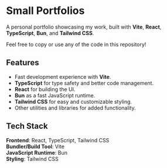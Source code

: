 # Small Portfolios

A personal portfolio showcasing my work, built with **Vite**, **React**, **TypeScript**, **Bun**, and **Tailwind CSS**.

Feel free to copy or use any of the code in this repository!

## Features

- Fast development experience with **Vite**.
- **TypeScript** for type safety and better code management.
- **React** for building the UI.
- **Bun** as a fast JavaScript runtime.
- **Tailwind CSS** for easy and customizable styling.
- Other utilities and libraries for added functionality.

## Tech Stack

**Frontend**: React, TypeScript, Tailwind CSS  
**Bundler/Build Tool**: Vite  
**JavaScript Runtime**: Bun  
**Styling**: Tailwind CSS
